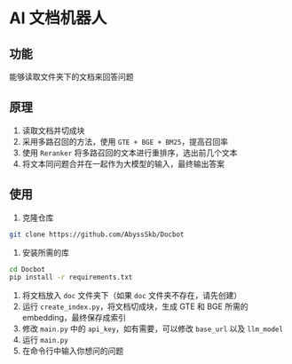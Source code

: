 # AI 文档机器人
## 功能
能够读取文件夹下的文档来回答问题
## 原理
1. 读取文档并切成块
2. 采用多路召回的方法，使用 `GTE + BGE + BM25`，提高召回率
3. 使用 `Reranker` 将多路召回的文本进行重排序，选出前几个文本
4. 将文本同问题合并在一起作为大模型的输入，最终输出答案
## 使用
1. 克隆仓库
```bash
git clone https://github.com/AbyssSkb/Docbot
```
1. 安装所需的库
```bash
cd Docbot
pip install -r requirements.txt
```
1. 将文档放入 `doc` 文件夹下（如果 `doc` 文件夹不存在，请先创建）
2. 运行 `create_index.py`，将文档切成块，生成 GTE 和 BGE 所需的 embedding，最终保存成索引
3. 修改 `main.py` 中的 `api_key`，如有需要，可以修改 `base_url` 以及 `llm_model`
4. 运行 `main.py`
5. 在命令行中输入你想问的问题
  
